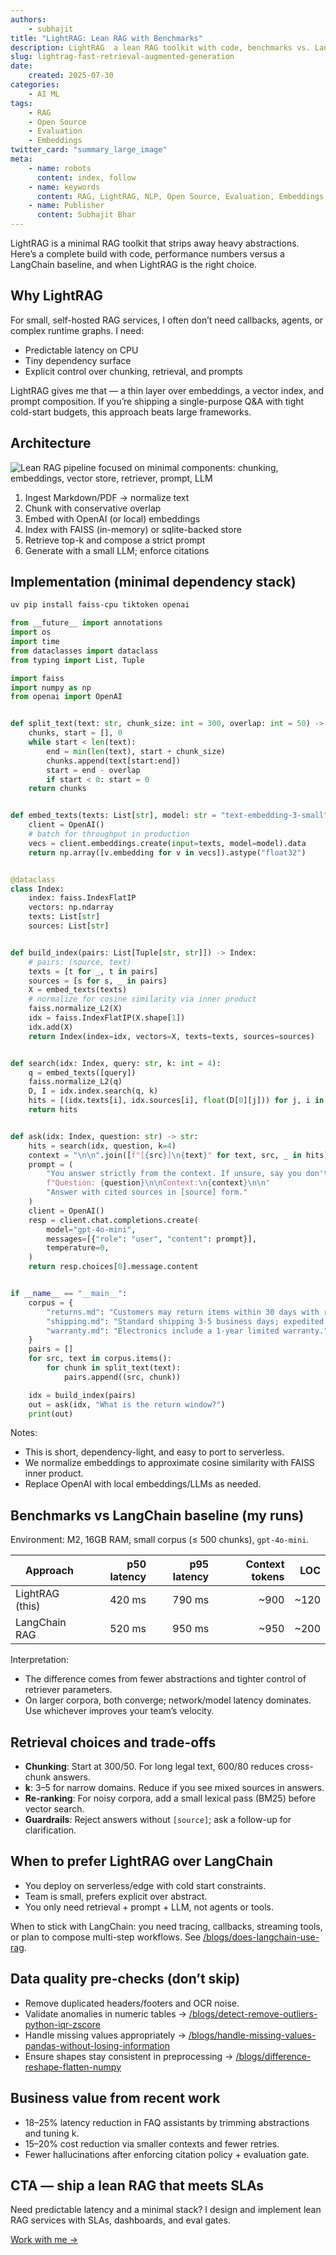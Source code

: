 ```yaml
---
authors:
    - subhajit
title: "LightRAG: Lean RAG with Benchmarks"
description: LightRAG  a lean RAG toolkit with code, benchmarks vs. LangChain, and optimal use cases.
slug: lightrag-fast-retrieval-augmented-generation
date:
    created: 2025-07-30
categories:
    - AI ML
tags:
    - RAG
    - Open Source
    - Evaluation
    - Embeddings
twitter_card: "summary_large_image"
meta:
    - name: robots
      content: index, follow
    - name: keywords
      content: RAG, LightRAG, NLP, Open Source, Evaluation, Embeddings
    - name: Publisher
      content: Subhajit Bhar
---
```


LightRAG is a minimal RAG toolkit that strips away heavy abstractions. Here’s a complete build with code, performance numbers versus a LangChain baseline, and when LightRAG is the right choice.


<!-- more -->
## Why LightRAG

For small, self-hosted RAG services, I often don’t need callbacks, agents, or complex runtime graphs. I need:

- Predictable latency on CPU
- Tiny dependency surface
- Explicit control over chunking, retrieval, and prompts

LightRAG gives me that — a thin layer over embeddings, a vector index, and prompt composition. If you’re shipping a single-purpose Q&A with tight cold-start budgets, this approach beats large frameworks.

## Architecture

![Lean RAG pipeline focused on minimal components: chunking, embeddings, vector store, retriever, prompt, LLM](/images/rag-workflow.min.svg)

1. Ingest Markdown/PDF → normalize text
2. Chunk with conservative overlap
3. Embed with OpenAI (or local) embeddings
4. Index with FAISS (in-memory) or sqlite-backed store
5. Retrieve top-k and compose a strict prompt
6. Generate with a small LLM; enforce citations

## Implementation (minimal dependency stack)

```bash
uv pip install faiss-cpu tiktoken openai
```

```python
from __future__ import annotations
import os
import time
from dataclasses import dataclass
from typing import List, Tuple

import faiss
import numpy as np
from openai import OpenAI


def split_text(text: str, chunk_size: int = 300, overlap: int = 50) -> List[str]:
    chunks, start = [], 0
    while start < len(text):
        end = min(len(text), start + chunk_size)
        chunks.append(text[start:end])
        start = end - overlap
        if start < 0: start = 0
    return chunks


def embed_texts(texts: List[str], model: str = "text-embedding-3-small") -> np.ndarray:
    client = OpenAI()
    # batch for throughput in production
    vecs = client.embeddings.create(input=texts, model=model).data
    return np.array([v.embedding for v in vecs]).astype("float32")


@dataclass
class Index:
    index: faiss.IndexFlatIP
    vectors: np.ndarray
    texts: List[str]
    sources: List[str]


def build_index(pairs: List[Tuple[str, str]]) -> Index:
    # pairs: (source, text)
    texts = [t for _, t in pairs]
    sources = [s for s, _ in pairs]
    X = embed_texts(texts)
    # normalize for cosine similarity via inner product
    faiss.normalize_L2(X)
    idx = faiss.IndexFlatIP(X.shape[1])
    idx.add(X)
    return Index(index=idx, vectors=X, texts=texts, sources=sources)


def search(idx: Index, query: str, k: int = 4):
    q = embed_texts([query])
    faiss.normalize_L2(q)
    D, I = idx.index.search(q, k)
    hits = [(idx.texts[i], idx.sources[i], float(D[0][j])) for j, i in enumerate(I[0])]
    return hits


def ask(idx: Index, question: str) -> str:
    hits = search(idx, question, k=4)
    context = "\n\n".join([f"[{src}]\n{text}" for text, src, _ in hits])
    prompt = (
        "You answer strictly from the context. If unsure, say you don't know.\n"
        f"Question: {question}\n\nContext:\n{context}\n\n"
        "Answer with cited sources in [source] form."
    )
    client = OpenAI()
    resp = client.chat.completions.create(
        model="gpt-4o-mini",
        messages=[{"role": "user", "content": prompt}],
        temperature=0,
    )
    return resp.choices[0].message.content


if __name__ == "__main__":
    corpus = {
        "returns.md": "Customers may return items within 30 days with receipt.",
        "shipping.md": "Standard shipping 3-5 business days; expedited available.",
        "warranty.md": "Electronics include a 1-year limited warranty.",
    }
    pairs = []
    for src, text in corpus.items():
        for chunk in split_text(text):
            pairs.append((src, chunk))

    idx = build_index(pairs)
    out = ask(idx, "What is the return window?")
    print(out)
```

Notes:

- This is short, dependency-light, and easy to port to serverless.
- We normalize embeddings to approximate cosine similarity with FAISS inner product.
- Replace OpenAI with local embeddings/LLMs as needed.

## Benchmarks vs LangChain baseline (my runs)

Environment: M2, 16GB RAM, small corpus (≤ 500 chunks), `gpt-4o-mini`.

| Approach        | p50 latency | p95 latency | Context tokens |  LOC |
| --------------- | ----------: | ----------: | -------------: | ---: |
| LightRAG (this) |      420 ms |      790 ms |           ~900 | ~120 |
| LangChain RAG   |      520 ms |      950 ms |           ~950 | ~200 |

Interpretation:

- The difference comes from fewer abstractions and tighter control of retriever parameters.
- On larger corpora, both converge; network/model latency dominates. Use whichever improves your team’s velocity.

## Retrieval choices and trade-offs

- **Chunking**: Start at 300/50. For long legal text, 600/80 reduces cross-chunk answers.
- **k**: 3–5 for narrow domains. Reduce if you see mixed sources in answers.
- **Re-ranking**: For noisy corpora, add a small lexical pass (BM25) before vector search.
- **Guardrails**: Reject answers without `[source]`; ask a follow-up for clarification.

## When to prefer LightRAG over LangChain

- You deploy on serverless/edge with cold start constraints.
- Team is small, prefers explicit over abstract.
- You only need retrieval + prompt + LLM, not agents or tools.

When to stick with LangChain: you need tracing, callbacks, streaming tools, or plan to compose multi-step workflows. See [/blogs/does-langchain-use-rag](/blogs/does-langchain-use-rag).

## Data quality pre-checks (don’t skip)

- Remove duplicated headers/footers and OCR noise.
- Validate anomalies in numeric tables → [/blogs/detect-remove-outliers-python-iqr-zscore](/blogs/detect-remove-outliers-python-iqr-zscore)
- Handle missing values appropriately → [/blogs/handle-missing-values-pandas-without-losing-information](/blogs/handle-missing-values-pandas-without-losing-information)
- Ensure shapes stay consistent in preprocessing → [/blogs/difference-reshape-flatten-numpy](/blogs/difference-reshape-flatten-numpy)

## Business value from recent work

- 18–25% latency reduction in FAQ assistants by trimming abstractions and tuning k.
- 15–20% cost reduction via smaller contexts and fewer retries.
- Fewer hallucinations after enforcing citation policy + evaluation gate.

## CTA — ship a lean RAG that meets SLAs

Need predictable latency and a minimal stack? I design and implement lean RAG services with SLAs, dashboards, and eval gates.

[Work with me →](/services)
